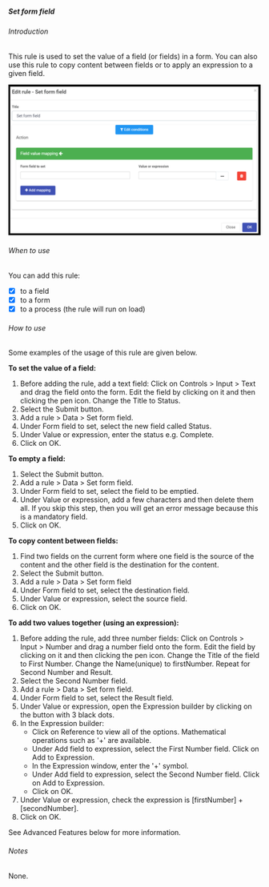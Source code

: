 ##### Set form field 	 
###### Introduction
This rule is used to set the value of a field (or fields) in a form. You can also use this rule to copy content between fields or to apply an expression to a given field. 	

![Set form field dialog box](images/setformfield.png)

###### When to use 
You can add this rule:
- [x] to a field
- [x] to a form 
- [x] to a process (the rule will run on load)

###### How to use
Some examples of the usage of this rule are given below.

**To set the value of a field:**
1. Before adding the rule, add a text field: Click on Controls > Input > Text and drag the field onto the form. Edit the field by clicking on it and then clicking the pen icon. Change the Title to Status. 
2. Select the Submit button.
3. Add a rule > Data > Set form field.
4. Under Form field to set, select the new field called Status.
5. Under Value or expression, enter the status e.g. Complete.
6. Click on OK.

**To empty a field:**
1. Select the Submit button.
2. Add a rule > Data > Set form field.
3. Under Form field to set, select the field to be emptied.
4. Under Value or expression, add a few characters and then delete them all. If you skip this step, then you will get an error message because this is a mandatory field.
5. Click on OK.

**To copy content between fields:**

1. Find two fields on the current form where one field is the source of the content and the other field is the destination for the content.
2. Select the Submit button.
3. Add a rule > Data > Set form field
4. Under Form field to set, select the destination field.
5. Under Value or expression, select the source field.
6. Click on OK.

**To add two values together (using an expression):**

1. Before adding the rule, add three number fields: Click on Controls > Input > Number and drag a number field onto the form. Edit the field by clicking on it and then clicking the pen icon. Change the Title of the field to First Number.  Change the Name(unique)  to firstNumber. Repeat for Second Number and Result.
2. Select the Second Number field.
3. Add a rule > Data > Set form field.
4. Under Form field to set, select the Result field.
5. Under Value or expression, open the Expression builder by clicking on the button with 3 black dots.
6. In the Expression builder:
   - Click on Reference to view all of the options.  Mathematical operations such as '+' are available.  
   - Under Add field to expression, select the First Number field.  Click on Add to Expression. 
   - In the Expression window, enter the '+' symbol. 
   - Under Add field to expression, select the Second Number field.  Click on Add to Expression.  
   - Click on OK.
7. Under Value or expression, check the expression is [firstNumber] + [secondNumber].
8. Click on OK.

See Advanced Features below for more information.

###### Notes
None.





